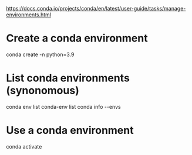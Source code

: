 https://docs.conda.io/projects/conda/en/latest/user-guide/tasks/manage-environments.html

# Create a conda environment
conda create -n <venv-name> python=3.9

# List conda environments (synonomous)
conda env list
conda-env list
conda info --envs

# Use a conda environment
conda activate <myenv>
